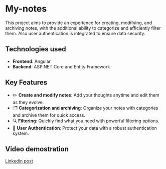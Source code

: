 # My-notes
 This project aims to provide an experience for creating, modifying, and archiving notes, with the additional ability to categorize and efficiently filter them. Also user authentication is integrated to ensure data security.


## Technologies used
- **Frontend**: Angular
- **Backend**: ASP.NET Core and Entity Framework

## Key Features
- ✏️ **Create and modify notes**: Add your thoughts anytime and edit them as they evolve.
- 🗂️ **Categorization and archiving**: Organize your notes with categories and archive them for quick access.
- 🔍 **Filtering**: Quickly find what you need with powerful filtering options.
- 🔐 **User Authentication**: Protect your data with a robust authentication system.

## Video demostration
[Linkedin post](https://www.linkedin.com/feed/update/urn:li:activity:7128563565808037888/)
